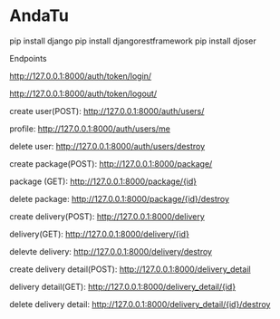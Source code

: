 # AndaTu

pip install django
pip install djangorestframework
pip install djoser


Endpoints

http://127.0.0.1:8000/auth/token/login/

http://127.0.0.1:8000/auth/token/logout/

create user(POST):
http://127.0.0.1:8000/auth/users/

profile:
http://127.0.0.1:8000/auth/users/me

delete user:
http://127.0.0.1:8000/auth/users/destroy


create package(POST):
http://127.0.0.1:8000/package/

package (GET):
http://127.0.0.1:8000/package/{id}

delete package:
http://127.0.0.1:8000/package/{id}/destroy


create delivery(POST):
http://127.0.0.1:8000/delivery

delivery(GET):
http://127.0.0.1:8000/delivery/{id}

delevte delivery:
http://127.0.0.1:8000/delivery/destroy


create delivery detail(POST):
http://127.0.0.1:8000/delivery_detail

delivery detail(GET):
http://127.0.0.1:8000/delivery_detail/{id}

delete delivery detail:
http://127.0.0.1:8000/delivery_detail/{id}/destroy








